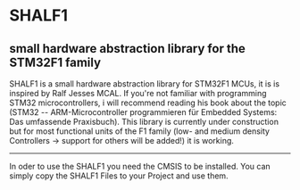 # SHALF1
small hardware abstraction library for the STM32F1 family
------------------------------------------------------------

SHALF1 is a small hardware abstraction library for STM32F1 MCUs, it is is inspired by Ralf Jesses MCAL. If you're not familiar with programming STM32 microcontrollers, i will recommend reading his book about the topic (STM32 -- ARM-Microcontroller programmieren für Embedded Systems: Das umfassende Praxisbuch). 
This library is currently under construction but for most functional units of the F1 family (low- and medium density Controllers -> support for others will be added!) it is working.

----------------------------------------------------------
In oder to use the SHALF1 you need the CMSIS to be installed. You can simply copy the SHALF1 Files to your Project and use them. 
